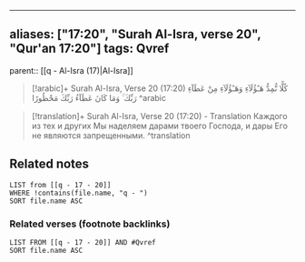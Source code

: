 
---
aliases: ["17:20", "Surah Al-Isra, verse 20", "Qur'an 17:20"]
tags: Qvref
---

parent:: [[q - Al-Isra (17)|Al-Isra]]

> [!arabic]+ Surah Al-Isra, Verse 20 (17:20)
> <span class="quran-arabic">كُلًّا نُّمِدُّ هَـٰٓؤُلَآءِ وَهَـٰٓؤُلَآءِ مِنْ عَطَآءِ رَبِّكَ ۚ وَمَا كَانَ عَطَآءُ رَبِّكَ مَحْظُورًا</span>
^arabic

> [!translation]+ Surah Al-Isra, Verse 20 (17:20) - Translation
> Каждого из тех и других Мы наделяем дарами твоего Господа, и дары Его не являются запрещенными.
^translation



## Related notes
```dataview
LIST from [[q - 17 - 20]]
WHERE !contains(file.name, "q - ")
SORT file.name ASC
```

### Related verses (footnote backlinks)
```dataview
LIST FROM [[q - 17 - 20]] AND #Qvref
SORT file.name ASC
```

